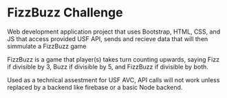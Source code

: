 # FizzBuzz Challenge 

Web development application project that uses Bootstrap, HTML, CSS, and JS that access provided USF API, sends and recieve data that will then simmulate a FizzBuzz game
<br>

FizzBuzz is a game that player(s) takes turn counting upwards, saying Fizz if divisible by 3, Buzz if divisible by 5, and FizzBuzz if divisible by both.

Used as a technical assestment for USF AVC, API calls will not work unless replaced by a backend like firebase or a basic Node backend.
